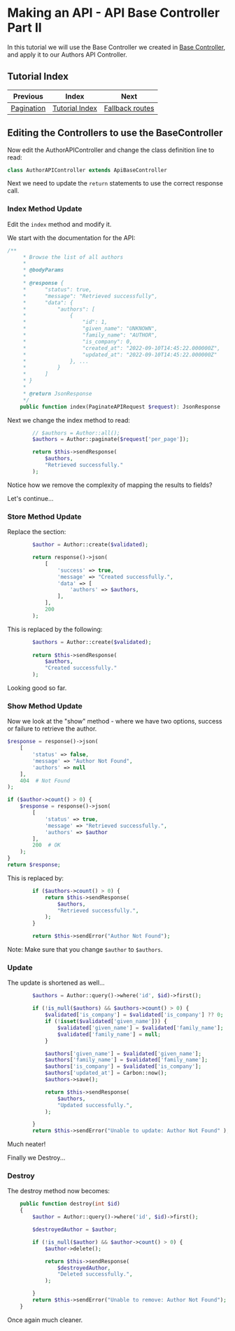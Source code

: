 # Making an API - API Base Controller Part II


In this tutorial we will use the Base Controller we created in [Base Controller](ReadMe-12-API-Base-controller.md),
and apply it to  our Authors API Controller.


## Tutorial Index

|           Previous           |                Index                 |                        Next                        |
|:----------------------------:|:------------------------------------:|:--------------------------------------------------:|
| [Pagination](ReadMe-18-API-pagination.md) | [Tutorial Index](ReadMe-00-Index.md) | [Fallback routes](ReadMe-20-API-fallback-route.md) | 


## Editing the Controllers to use the BaseController

Now edit the AuthorAPIController and change the class definition line to read:

```php
class AuthorAPIController extends ApiBaseController
```

Next we need to update the `return` statements to use the correct response call.


### Index Method Update

Edit the `index` method and modify it.

We start with the documentation for the API:

```php
/**
     * Browse the list of all authors
     *
     * @bodyParams
     *
     * @response {
     *      "status": true,
     *      "message": "Retrieved successfully",
     *      "data": {
     *          "authors": [
     *              {
     *                  "id": 1,
     *                  "given_name": "UNKNOWN",
     *                  "family_name": "AUTHOR",
     *                  "is_company": 0,
     *                  "created_at": "2022-09-10T14:45:22.000000Z",
     *                  "updated_at": "2022-09-10T14:45:22.000000Z"
     *              }, ...
     *          }
     *      ]
     * }
     *
     * @return JsonResponse
     */
    public function index(PaginateAPIRequest $request): JsonResponse
```

Next we change the index method to read:

```php
        // $authors = Author::all();
        $authors = Author::paginate($request['per_page']);

        return $this->sendResponse(
            $authors,
            "Retrieved successfully."
        );
```

Notice how we remove the complexity of mapping the results to fields?

Let's continue...

### Store Method Update

Replace the section:
```php
        $author = Author::create($validated);

        return response()->json(
            [
                'success' => true,
                'message' => "Created successfully.",
                'data' => [
                    'authors' => $authors,
                ],
            ],
            200
        );
```

This is replaced by the following:

```php
        $authors = Author::create($validated);
        
        return $this->sendResponse(
            $authors,
            "Created successfully."
        );
```

Looking good so far.

### Show Method Update

Now we look at the "show" method - where we have two options, success or failure to retrieve the author.      

```php
$response = response()->json(
    [
        'status' => false,
        'message' => "Author Not Found",
        'authors' => null
    ],
    404  # Not Found
);

if ($author->count() > 0) {
    $response = response()->json(
        [
            'status' => true,
            'message' => "Retrieved successfully.",
            'authors' => $author
        ],
        200  # OK
    );
}
return $response;
```

This is replaced by:

```php
        if ($authors->count() > 0) {
            return $this->sendResponse(
                $authors,
                "Retrieved successfully.",
            );
        }

        return $this->sendError("Author Not Found");
```

Note: Make sure that you change `$author` to `$authors`.

### Update

The update is shortened as well...

```php
        $authors = Author::query()->where('id', $id)->first();

        if (!is_null($authors) && $authors->count() > 0) {
            $validated['is_company'] = $validated['is_company'] ?? 0;
            if (!isset($validated['given_name'])) {
                $validated['given_name'] = $validated['family_name'];
                $validated['family_name'] = null;
            }

            $authors['given_name'] = $validated['given_name'];
            $authors['family_name'] = $validated['family_name'];
            $authors['is_company'] = $validated['is_company'];
            $authors['updated_at'] = Carbon::now();
            $authors->save();

            return $this->sendResponse(
                $authors,
                "Updated successfully.",
            );

        }
        return $this->sendError("Unable to update: Author Not Found" );
```

Much neater!


Finally we Destroy...

### Destroy

The destroy method now becomes:

```php
    public function destroy(int $id)
    {
        $author = Author::query()->where('id', $id)->first();

        $destroyedAuthor = $author;

        if (!is_null($author) && $author->count() > 0) {
            $author->delete();

            return $this->sendResponse(
                $destroyedAuthor,
                "Deleted successfully.",
            );

        }
        return $this->sendError("Unable to remove: Author Not Found");
    }
```

Once again much cleaner.
